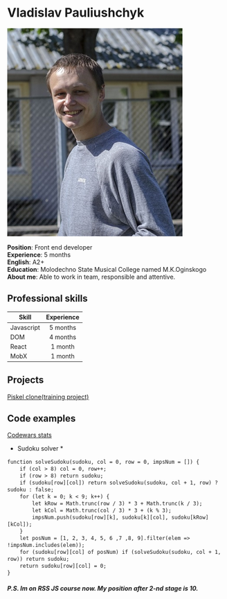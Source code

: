 # Vladislav Pauliushchyk

![Me](https://github.com/plusch011/cv/blob/gh-pages/photo.jpg?raw=true)

**Position**: Front end developer  
**Experience**: 5 months  
**English**: A2+  
**Education**: Molodechno State Musical College named M.K.Oginskogo  
**About me**: Able to work in team, responsible and attentive.  

## Professional skills

| Skill         | Experience    |
| ------------- |:-------------:|
| Javascript    | 5 months      |
| DOM           | 4 months      |
| React         | 1 month       |
| MobX          | 1 month       |

## Projects

[Piskel clone(training project)](https://plusch011.github.io/TrainPiskel/)

## Code examples

[Сodewars stats](https://www.codewars.com/users/plusch011/completed)

* Sudoku solver *  

```
function solveSudoku(sudoku, col = 0, row = 0, impsNum = []) {
	if (col > 8) col = 0, row++;
	if (row > 8) return sudoku;
	if (sudoku[row][col]) return solveSudoku(sudoku, col + 1, row) ? sudoku : false;
	for (let k = 0; k < 9; k++) {
		let kRow = Math.trunc(row / 3) * 3 + Math.trunc(k / 3);
		let kCol = Math.trunc(col / 3) * 3 + (k % 3);
		impsNum.push(sudoku[row][k], sudoku[k][col], sudoku[kRow][kCol]);
	}
	let posNum = [1, 2, 3, 4, 5, 6 ,7 ,8, 9].filter(elem => !impsNum.includes(elem));
	for (sudoku[row][col] of posNum) if (solveSudoku(sudoku, col + 1, row)) return sudoku;
	return sudoku[row][col] = 0;
}
```

##### P.S. Im on RSS JS course now. My position after 2-nd stage is 10.
